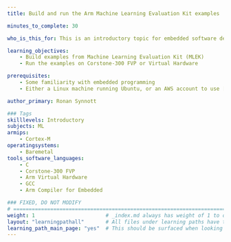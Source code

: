 ```yaml
---
title: Build and run the Arm Machine Learning Evaluation Kit examples

minutes_to_complete: 30   

who_is_this_for: This is an introductory topic for embedded software developers interested in learning about machine learning.

learning_objectives: 
    - Build examples from Machine Learning Evaluation Kit (MLEK)
    - Run the examples on Corstone-300 FVP or Virtual Hardware

prerequisites:
    - Some familiarity with embedded programming
    - Either a Linux machine running Ubuntu, or an AWS account to use [Arm Virtual Hardware](https://www.arm.com/products/development-tools/simulation/virtual-hardware)

author_primary: Ronan Synnott

### Tags
skilllevels: Introductory
subjects: ML
armips:
    - Cortex-M
operatingsystems:
    - Baremetal
tools_software_languages:
    - C
    - Corstone-300 FVP
    - Arm Virtual Hardware
    - GCC
    - Arm Compiler for Embedded

### FIXED, DO NOT MODIFY
# ================================================================================
weight: 1                       # _index.md always has weight of 1 to order correctly
layout: "learningpathall"       # All files under learning paths have this same wrapper
learning_path_main_page: "yes"  # This should be surfaced when looking for related content. Only set for _index.md of learning path content.
---
```

